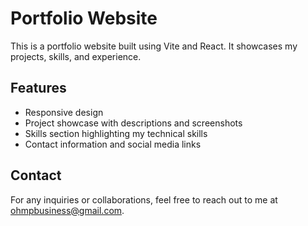 # Portfolio Website

This is a portfolio website built using Vite and React. It showcases my projects, skills, and experience.

## Features

- Responsive design
- Project showcase with descriptions and screenshots
- Skills section highlighting my technical skills
- Contact information and social media links

## Contact

For any inquiries or collaborations, feel free to reach out to me at [ohmpbusiness@gmail.com](mailto:ohmpbusiness@gmail.com).